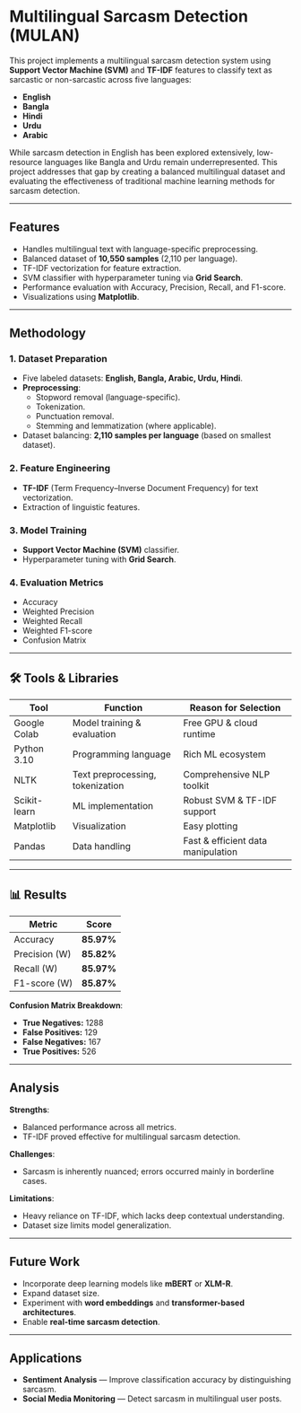 # Multilingual Sarcasm Detection (MULAN)

This project implements a multilingual sarcasm detection system using **Support Vector Machine (SVM)** and **TF-IDF** features to classify text as sarcastic or non-sarcastic across five languages:

- **English**
- **Bangla**
- **Hindi**
- **Urdu**
- **Arabic**

While sarcasm detection in English has been explored extensively, low-resource languages like Bangla and Urdu remain underrepresented. This project addresses that gap by creating a balanced multilingual dataset and evaluating the effectiveness of traditional machine learning methods for sarcasm detection.

---

##  Features
- Handles multilingual text with language-specific preprocessing.
- Balanced dataset of **10,550 samples** (2,110 per language).
- TF-IDF vectorization for feature extraction.
- SVM classifier with hyperparameter tuning via **Grid Search**.
- Performance evaluation with Accuracy, Precision, Recall, and F1-score.
- Visualizations using **Matplotlib**.

---

##  Methodology

### 1. Dataset Preparation
- Five labeled datasets: **English, Bangla, Arabic, Urdu, Hindi**.
- **Preprocessing**:
  - Stopword removal (language-specific).
  - Tokenization.
  - Punctuation removal.
  - Stemming and lemmatization (where applicable).
- Dataset balancing: **2,110 samples per language** (based on smallest dataset).

### 2. Feature Engineering
- **TF-IDF** (Term Frequency–Inverse Document Frequency) for text vectorization.
- Extraction of linguistic features.

### 3. Model Training
- **Support Vector Machine (SVM)** classifier.
- Hyperparameter tuning with **Grid Search**.

### 4. Evaluation Metrics
- Accuracy
- Weighted Precision
- Weighted Recall
- Weighted F1-score
- Confusion Matrix

---

## 🛠 Tools & Libraries

| Tool           | Function                       | Reason for Selection                    |
|----------------|--------------------------------|------------------------------------------|
| Google Colab   | Model training & evaluation    | Free GPU & cloud runtime                 |
| Python 3.10    | Programming language           | Rich ML ecosystem                        |
| NLTK           | Text preprocessing, tokenization | Comprehensive NLP toolkit               |
| Scikit-learn   | ML implementation              | Robust SVM & TF-IDF support              |
| Matplotlib     | Visualization                  | Easy plotting                            |
| Pandas         | Data handling                  | Fast & efficient data manipulation       |

---

## 📊 Results

| Metric          | Score   |
|-----------------|---------|
| Accuracy        | **85.97%** |
| Precision (W)   | **85.82%** |
| Recall (W)      | **85.97%** |
| F1-score (W)    | **85.87%** |

**Confusion Matrix Breakdown**:
- **True Negatives:** 1288  
- **False Positives:** 129  
- **False Negatives:** 167  
- **True Positives:** 526  

---

##  Analysis
**Strengths**:  
- Balanced performance across all metrics.  
- TF-IDF proved effective for multilingual sarcasm detection.  

**Challenges**:  
- Sarcasm is inherently nuanced; errors occurred mainly in borderline cases.  

**Limitations**:  
- Heavy reliance on TF-IDF, which lacks deep contextual understanding.  
- Dataset size limits model generalization.  

---

##  Future Work
- Incorporate deep learning models like **mBERT** or **XLM-R**.
- Expand dataset size.
- Experiment with **word embeddings** and **transformer-based architectures**.
- Enable **real-time sarcasm detection**.

---

##  Applications
- **Sentiment Analysis** — Improve classification accuracy by distinguishing sarcasm.
- **Social Media Monitoring** — Detect sarcasm in multilingual user posts.
